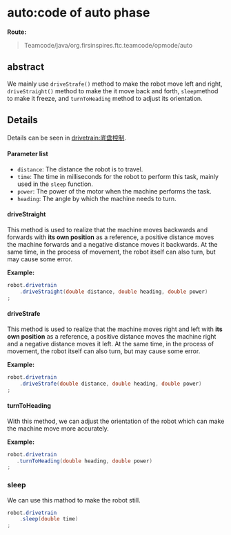 # auto:code of auto phase
**Route:**
> Teamcode/java/org.firsinspires.ftc.teamcode/opmode/auto

## abstract

We mainly use ```driveStrafe()``` method to make the robot move left and right, ```driveStraight()``` method to make the it move back and forth, ```sleep```method to make it freeze, and ```turnToHeading``` method to adjust its orientation.

## Details

Details can be seen in [drivetrain:底盘控制](basic/drivetrain.md).

#### Parameter list
- ```distance```: The distance the robot is to travel.
- ```time```: The time in milliseconds for the robot to perform this task, mainly used in the ```sleep``` function.
- ```power```: The power of the motor when the machine performs the task.
- ```heading```: The angle by which the machine needs to turn.

#### driveStraight
This method is used to realize that the machine moves backwards and forwards with **its own position** as a reference, a positive distance moves the machine forwards and a negative distance moves it backwards. At the same time, in the process of movement, the robot itself can also turn, but may cause some error.

**Example:**
```java
robot.drivetrain
    .driveStraight(double distance, double heading, double power)
;
```

#### driveStrafe
This method is used to realize that the machine moves right and left with **its own position** as a reference, a positive distance moves the machine right and a negative distance moves it left. At the same time, in the process of movement, the robot itself can also turn, but may cause some error.

**Example:**

```java
robot.drivetrain
    .driveStrafe(double distance, double heading, double power)
;
```

#### turnToHeading
 With this method, we can adjust the orientation of the robot which can make the machine move more accurately.

**Example:**

 ```java
robot.drivetrain
    .turnToHeading(double heading, double power)
;
```
### sleep
We can use this mathod to make the robot still.
```java
robot.drivetrain
    .sleep(double time)
;
```